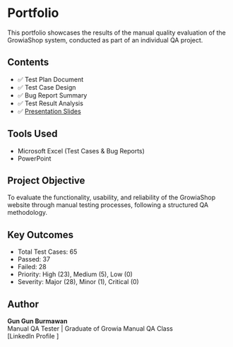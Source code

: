 # Portfolio
This portfolio showcases the results of the manual quality evaluation of the GrowiaShop system, conducted as part of an individual QA project.
## Contents
- ✅ Test Plan Document  
- ✅ Test Case Design  
- ✅ Bug Report Summary  
- ✅ Test Result Analysis  
- ✅ [Presentation Slides](https://github.com/GunBurmawanQA/Portfolio/raw/main/Gun%20Gun%20Burmawan%20Portfolio%20Presentation.pptx)




## Tools Used
- Microsoft Excel (Test Cases & Bug Reports)
- PowerPoint

## Project Objective
To evaluate the functionality, usability, and reliability of the GrowiaShop website through manual testing processes, following a structured QA methodology.

## Key Outcomes
- Total Test Cases: 65
- Passed: 37
- Failed: 28
- Priority: High (23), Medium (5), Low (0)
- Severity: Major (28), Minor (1), Critical (0)


## Author
**Gun Gun Burmawan**  
Manual QA Tester | Graduate of Growia Manual QA Class  
[LinkedIn Profile ]

